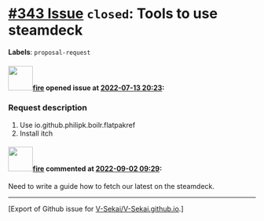 # [\#343 Issue](https://github.com/V-Sekai/V-Sekai.github.io/issues/343) `closed`: Tools to use steamdeck
**Labels**: `proposal-request`


#### <img src="https://avatars.githubusercontent.com/u/32321?u=c2e06a3d2b49a467aa907e54aa259516440267cc&v=4" width="50">[fire](https://github.com/fire) opened issue at [2022-07-13 20:23](https://github.com/V-Sekai/V-Sekai.github.io/issues/343):

### Request description

1. Use io.github.philipk.boilr.flatpakref
2. Install itch

#### <img src="https://avatars.githubusercontent.com/u/32321?u=c2e06a3d2b49a467aa907e54aa259516440267cc&v=4" width="50">[fire](https://github.com/fire) commented at [2022-09-02 09:29](https://github.com/V-Sekai/V-Sekai.github.io/issues/343#issuecomment-1235279783):

Need to write a guide how to fetch our latest on the steamdeck.


-------------------------------------------------------------------------------



[Export of Github issue for [V-Sekai/V-Sekai.github.io](https://github.com/V-Sekai/V-Sekai.github.io).]
